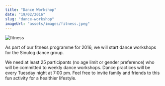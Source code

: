 ```yaml
---
title: "Dance Workshop"
date: "19/02/2016"
slug: "dance-workshop"
imageUrl: "assets/images/fitness.jpeg"
---
```


![fitness](https://i0.wp.com/santonino-nz.org/wp-content/uploads/2016/02/fitness.jpeg?resize=480%2C302)

As part of our fitness programme for 2016, we will start dance workshops for the Sinulog dance group.

We need at least 25 participants (no age limit or gender preference) who will be committed to weekly dance workshops. Dance practices will be every Tuesday night at 7:00 pm. Feel free to invite family and friends to this fun activity for a healthier lifestyle.